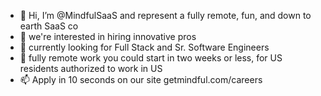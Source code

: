 - 👋 Hi, I’m @MindfulSaaS and represent a fully remote, fun, and down to earth SaaS co
- 👀 we're interested in hiring innovative pros
- 🌱 currently looking for Full Stack and Sr. Software Engineers
- 💞️ fully remote work you could start in two weeks or less, for US residents authorized to work in US
- 📫 Apply in 10 seconds on our site getmindful.com/careers

<!---
MindfulSaaS/MindfulSaaS is a ✨ special ✨ repository because its `README.md` (this file) appears on your GitHub profile.
You can click the Preview link to take a look at your changes.
--->
